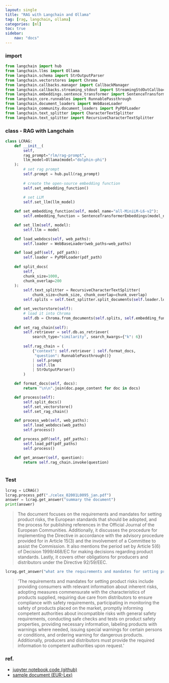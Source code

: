 ```yaml
---
layout: single
title: "RAG with Langchain and Ollama"
tag: [rag, langchain, ollama]
categories: [ml]
toc: true
sidebar:
    nav: "docs"
---
```


### import

```python
from langchain import hub
from langchain.llms import Ollama
from langchain.schema import StrOutputParser
from langchain.vectorstores import Chroma
from langchain.callbacks.manager import CallbackManager
from langchain.callbacks.streaming_stdout import StreamingStdOutCallbackHandler
from langchain.embeddings.sentence_transformer import SentenceTransformerEmbeddings
from langchain_core.runnables import RunnablePassthrough
from langchain.document_loaders import WebBaseLoader
from langchain_community.document_loaders import PyPDFLoader
from langchain.text_splitter import CharacterTextSplitter
from langchain.text_splitter import RecursiveCharacterTextSplitter
```

### class - RAG with Langchain 

```python
class LCRAG:
    def __init__(
        self, 
        rag_prompt="rlm/rag-prompt", 
        llm_model=Ollama(model="dolphin-phi")
    ):
        # set rag prompt
        self.prompt = hub.pull(rag_prompt)
        
        # create the open-source embedding function
        self.set_embedding_function()
        
        # set LLM
        self.set_llm(llm_model)

    def set_embedding_function(self, model_name="all-MiniLM-L6-v2"):
        self.embedding_function = SentenceTransformerEmbeddings(model_name=model_name)

    def set_llm(self, model):
        self.llm = model

    def load_webdocs(self, web_paths):
        self.loader = WebBaseLoader(web_paths=web_paths)

    def load_pdf(self, pdf_path):
        self.loader = PyPDFLoader(pdf_path)
        
    def split_docs(
        self,
        chunk_size=1000,
        chunk_overlap=200
    ):
        self.text_splitter = RecursiveCharacterTextSplitter(
            chunk_size=chunk_size, chunk_overlap=chunk_overlap)
        self.splits = self.text_splitter.split_documents(self.loader.load())

    def set_vectorstore(self):
        # load it into Chroma
        self.db = Chroma.from_documents(self.splits, self.embedding_function)
        
    def set_rag_chain(self):
        self.retriever = self.db.as_retriever(
            search_type="similarity", search_kwargs={"k": 6})
        
        self.rag_chain = (
            {"context": self.retriever | self.format_docs, 
             "question": RunnablePassthrough()}
            | self.prompt
            | self.llm
            | StrOutputParser()
        )

    def format_docs(self, docs):
        return "\n\n".join(doc.page_content for doc in docs)

    def process(self):
        self.split_docs()
        self.set_vectorstore()
        self.set_rag_chain()

    def process_web(self, web_paths):
        self.load_webdocs(web_paths)
        self.process()

    def process_pdf(self, pdf_paths):
        self.load_pdf(pdf_paths)
        self.process()

    def get_answer(self, question):
        return self.rag_chain.invoke(question)
        
```

### Test

```python
lcrag = LCRAG()
lcrag.process_pdf("./celex_02001L0095_jan.pdf")
answer = lcrag.get_answer("summary the document")
print(answer)
```

> The document focuses on the requirements and mandates for setting product risks, the European standards that should be adopted, and the process for publishing references in the Official Journal of the European Communities. Additionally, it discusses the procedure for implementing the Directive in accordance with the advisory procedure provided for in Article 15(3) and the involvement of a Committee to assist the Commission. It also mentions the period set by Article 5(6) of Decision 1999/468/EC for making decisions regarding product standards. Lastly, it covers other obligations for producers and distributors under the Directive 92/59/EEC. 

```python
lcrag.get_answer("what are the requirements and mandates for setting product risks?")
```

> 'The requirements and mandates for setting product risks include providing consumers with relevant information about inherent risks, adopting measures commensurate with the characteristics of products supplied, requiring due care from distributors to ensure compliance with safety requirements, participating in monitoring the safety of products placed on the market, promptly informing competent authorities about incompatible risks with general safety requirements, conducting safe checks and tests on product safety properties, providing necessary information, labeling products with warnings where needed, issuing special warnings for certain persons or conditions, and ordering warning for dangerous products. Additionally, producers and distributors must provide the required information to competent authorities upon request.'

### ref.

- [jupyter notebook code  (github)](https://github.com/knachinen/rag_langchain_ollama)
- [sample document  (EUR-Lex)](https://eur-lex.europa.eu/legal-content/EN/TXT/?uri=CELEX%3A02001L0095-20100101)
